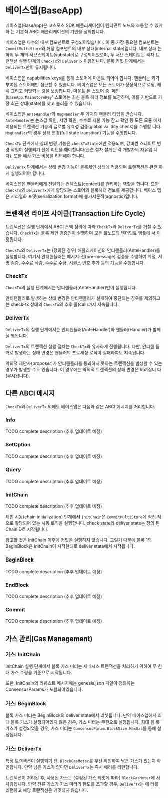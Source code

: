 # 베이스앱(BaseApp)

베이스앱(BaseApp)은 코스모스 SDK 애플리케이션이 텐더민트 노드와 소통할 수 있게하
는 기본적 ABCI 애플리케이션의 기반을 정의합니다.

베이스앱은 다수의 내부 컴포넌트로 구성되어있습니다. 이 중 가장 중요한 컴포넌트는
`CommitMultiStore`와 해당 컴포넌트의 내부 상태(internal state)입니다. 내부 상태
는 하위 두 개의 서브스테이트(substate)로 구성되어있으며, 두 서브 스테이트는 각자
트랜잭션 실행 단계의 `CheckTx`와 `DeliverTx` 이용됩니다. 블록 커밋 단계에서는
`DeliverTx`만이 유지됩니다.

베이스앱은 capabilities keys를 통해 스토어에 마운트 되어야 합니다. 핸들러는 키가
부여된 스토어에만 접근할 수 있습니다. 베이스앱은 모든 스토어가 정상적으로 로딩,
캐쉬 그리고 커밋되는 것을 보장합니다. 마운트 된 스토어 중 '메인
(`baseApp.MainstoreKey`' 스토어는 최신 블록 헤더 정보를 보관하며, 이를 기반으로
가장 최근 상태(state)를 찾고 불러올 수 있습니다.

베이스앱은 `AnteHandler`와 `MsgHandler` 두 가지의 핸들러 타입을 받습니다.
`AnteHandler`는 논스값 확인, 서명 확인, 수수료 지불 가능 잔고 확인 등 모든 모듈
에서 이용되는 트랜잭션 기능의 글로벌 유효성 검증(global validity check)을 수행합
니다. `MsgHandler`의 경우 상태 변경(full state transition) 기능을 수행합니다.

`CheckTx` 단계에서 상태 변경 기능은 `checkTxState`에만 적용되며, 값비싼 스테이트
변경 작업이 실행되기 전에 리턴을 해야합니다(관련 절차 설계는 각 개발자의 자유입
니다). 또한 예상 가스 비용을 리턴해야 합니다.

`DeliverTx` 단계에서는 상태 변경 기능이 블록체인 상태에 적용되며 트랜잭션은 완전
하게 실행되어야 합니다.

베이스앱은 핸들러에게 전달되는 컨텍스트(context)를 관리하는 역할을 합니다. 또한
`CheckTx`와 `DeliverTx`에게 할당되는 스토어와 블록헤더 정보를 제공합니다. 베이스
앱은 시리얼화 포맷(serialization format)에 불가지론적(agnostic)입니다.

## 트랜잭션 라이프 사이클(Transaction Life Cycle)

트랜잭션은 실행 단계에서 ABCI 스펙 정의에 따라 `CheckTx`와 `DeliverTx`를 거칠 수
있습니다. `CheckTx`는 블록 제안 검증인이 실행하며 모든 풀노드의 텐더민트 멤풀에
서 이용됩니다.

`CheckTx`와 `DeliverTx`는 (정의된 경우) 애플리케이션의 안티핸들러(AnteHandler)를
실행합니다. 여기서 안티핸들러는 메시지-전(pre-message) 검증을 수행하여 계정, 서
명 검증, 수수료 삭감, 수수료 수금, 시퀀스 번호 추가 등의 기능을 수행합니다.

### CheckTx

`CheckTx`의 실행 단계에서는 안티핸들러(AnteHandler)만이 실행됩니다.

안티핸들러로 발생하는 상태 변경은 안티핸들러가 실패하여 중단되는 경우를 제외하고
는 check-tx 상태의 `CheckTx`의 추후 콜(call)까지 지속됩니다.

### DeliverTx

`DeliverTx`의 실행 단계에서는 안티핸들러(AnteHandler)와 핸들러(Handler)가 함께실
행됩니다.

`DeliverTx`의 트랜잭션 실행 절차는 `CheckTx`와 유사하게 진행됩니다. 다만, 안티핸
들러로 발생하는 상태 변경은 핸들러의 프로세싱 로직이 실패하여도 지속됩니다.

악의적 제안자(proposer)가 안티핸들러를 통과하지 못하는 트랜잭션을 발생할 수 있는
경우가 발생할 수도 있습니다. 이 경우에는 악의적 트랜잭션의 상태 변경은 버려집니
다(무시됩니다).

## 다른 ABCI 메시지

`CheckTx`와 `DeliverTx` 외에도 베이스앱은 다음과 같은 ABCI 메시지를 처리합니다.

### Info

TODO complete description (추후 업데이트 예정)

### SetOption

TODO complete description (추후 업데이트 예정)

### Query

TODO complete description (추후 업데이트 예정)

### InitChain

TODO complete description (추후 업데이트 예정)

체인 시동(chain initialization) 단계에서 `InitChain`은 `CommitMultiStore`에 직접
적으로 할당되어 있는 시동 로직을 실행합니다. check state와 deliver state는 정의
된 ChainID로 시작됩니다.

참고할 것은 InitChain 이후에 커밋을 실행하지 않습니다. 그렇기 때문에 블록 1의
BeginBlock은 InitChain이 시작한대로 deliver state에서 시작됩니다.

### BeginBlock

TODO complete description (추후 업데이트 예정)

### EndBlock

TODO complete description (추후 업데이트 예정)

### Commit

TODO complete description (추후 업데이트 예정)

## 가스 관리(Gas Management)

### 가스: InitChain

InitChain 실행 단계에서 블록 가스 미터는 제네시스 트랜잭션을 처리하기 위하여 무
한대 가스 수량을 기준으로 시작됩니다.

또한, InitChain의 리퀘스트 메시지에는 genesis.json 파일이 정의하는
ConsensusParams가 포함되어있습니다.

### 가스: BeginBlock

블록 가스 미터는 BeginBlock의 deliver state에서 리셋됩니다. 만약 베이스앱에서 최
대 블록 가스가 설정되어있지 않은 경우, 가스 미터는 무한으로 설정됩니다. 최대 블
록 가스가 설정되었을 경우, 가스 미터는 `ConsensusParam.BlockSize.MaxGas`를 통해
설정됩니다.

### 가스: DeliverTx

특정 트랜잭션이 실행되기 전, `BlockGasMeter`를 우선 확인하여 남은 가스가 있는지
확인합니다. 만약 남은 가스가 없다면 `DeliverTx`는 즉시 에러를 리턴합니다.

트랜잭션이 처리된 후, 사용된 가스는 (설정된 가스 리밋에 따라) `BlockGasMeter`에
서 차감됩니다. 만약 잔류 가스가 가스 미터의 한도를 초과할 경우, `DeliverTx`는 에
러를 리턴하고 해당 트랜잭션은 커밋되지 않습니다.
